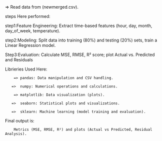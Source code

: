 =>  Read data from (newmerged.csv).

steps Here performed:

step1:Feature Engineering: 
            Extract time-based features (hour, day, month, day_of_week, temperature).

step2:Modeling: 
        Split data into training (80%) and testing (20%) sets, train a Linear Regression model.

Step3:Evaluation: Calculate MSE, RMSE, R² score; plot Actual vs. Predicted and Residuals


Librieries Used Here:

        => pandas: Data manipulation and CSV handling.

       =>  numpy: Numerical operations and calculations.

        => matplotlib: Data visualization (plots).

       =>  seaborn: Statistical plots and visualizations.

       =>  sklearn: Machine learning (model training and evaluation).



Final output is:

        Metrics (MSE, RMSE, R²) and plots (Actual vs Predicted, Residual Analysis).
